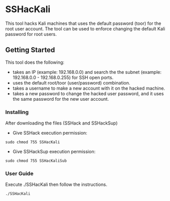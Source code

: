 # SSHacKali
This tool hacks Kali machines that uses the default password (toor) for the root user account.
The tool can be used to enforce changing the default Kali password for root users.

## Getting Started
This tool does the following:
 - takes an IP (example: 192.168.0.0) and search the the subnet (example: 192.168.0.0 - 192.168.0.255) for SSH open ports.
 - uses the default root/toor (user/password) combination.
 - takes a username to make a new account with it on the hacked machine.
 - takes a new password to change the hacked user password, and it uses the same password for the new user account.
  
### Installing
After downloading the files (SSHack and SSHackSup)
- Give SSHack execution permission:
```
sudo chmod 755 SSHacKali
```
- Give SSHackSup execution permission:
```
sudo chmod 755 SSHacKaliSub
```

### User Guide
Execute ./SSHacKali then follow the instructions. 
```
./SSHacKali
```
